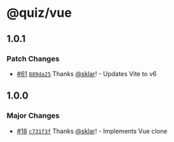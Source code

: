 # @quiz/vue

## 1.0.1

### Patch Changes

- [#61](https://github.com/sklar/quiz/pull/61) [`889da25`](https://github.com/sklar/quiz/commit/889da25c501e1d40b6697e78ee00b5a5e1af9e30) Thanks [@sklar](https://github.com/sklar)! - Updates Vite to v6

## 1.0.0

### Major Changes

- [#18](https://github.com/sklar/quiz/pull/18) [`c731f3f`](https://github.com/sklar/quiz/commit/c731f3f56d1680fe62358fa9f7bff035fb982eaf) Thanks [@sklar](https://github.com/sklar)! - Implements Vue clone

